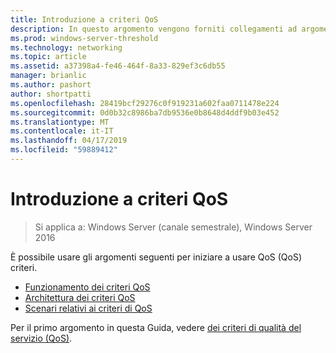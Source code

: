 ```yaml
---
title: Introduzione a criteri QoS
description: In questo argomento vengono forniti collegamenti ad argomenti introduttivi per criteri di qualità del servizio (QoS), che consentono di usare criteri di gruppo per definire le priorità della larghezza di banda di rete del traffico di specifiche applicazioni e servizi in Windows Server 2016.
ms.prod: windows-server-threshold
ms.technology: networking
ms.topic: article
ms.assetid: a37398a4-fe46-464f-8a33-829ef3c6db55
manager: brianlic
ms.author: pashort
author: shortpatti
ms.openlocfilehash: 28419bcf29276c0f919231a602faa0711478e224
ms.sourcegitcommit: 0d0b32c8986ba7db9536e0b8648d4ddf9b03e452
ms.translationtype: MT
ms.contentlocale: it-IT
ms.lasthandoff: 04/17/2019
ms.locfileid: "59889412"
---
```

# <a name="getting-started-with-qos-policy"></a>Introduzione a criteri QoS

>Si applica a: Windows Server (canale semestrale), Windows Server 2016

È possibile usare gli argomenti seguenti per iniziare a usare QoS \(QoS\) criteri.

- [Funzionamento dei criteri QoS](qos-policy-works.md)
- [Architettura dei criteri QoS](qos-policy-architecture.md)
- [Scenari relativi ai criteri di QoS](qos-policy-scenarios.md)


Per il primo argomento in questa Guida, vedere [dei criteri di qualità del servizio (QoS)](qos-policy-top.md).
